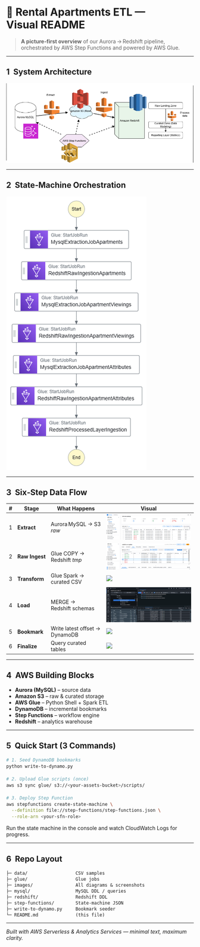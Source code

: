 # 🏡 Rental Apartments ETL — Visual README

> **A picture‑first overview** of our Aurora → Redshift pipeline, orchestrated by AWS Step Functions and powered by AWS Glue.

---

## 1  System Architecture

![Architecture](images/system_architecture.png)

---

## 2  State‑Machine Orchestration

![State Machine](images/stepfunctions_graph.png)

---

## 3  Six‑Step Data Flow

|  #  | Stage          | What Happens                   | Visual                                                    |
| :-: | -------------- | ------------------------------ | --------------------------------------------------------- |
|  1  | **Extract**    | Aurora MySQL → S3 *raw*        | ![](images/aurora_to_s3_data_extracted.png)               |
|  2  | **Raw Ingest** | Glue COPY → Redshift *tmp*     | ![](images/redshift_raw_ingestion_success.png)            |
|  3  | **Transform**  | Glue Spark → curated CSV       | ![](images/data_processed_from_raw_to_curated.png)        |
|  4  | **Load**       | MERGE → Redshift schemas       | ![](images/data_ingested_redshift.png)                    |
|  5  | **Bookmark**   | Write latest offset → DynamoDB | ![](images/dynamo_db_incremental_data_update.png)         |
|  6  | **Finalize**   | Query curated tables           | ![](images/processed_Data_in_redshifts_curated_layer.png) |

---

## 4  AWS Building Blocks

* **Aurora (MySQL)** – source data
* **Amazon S3** – raw & curated storage
* **AWS Glue** – Python Shell + Spark ETL
* **DynamoDB** – incremental bookmarks
* **Step Functions** – workflow engine
* **Redshift** – analytics warehouse

---

## 5  Quick Start (3 Commands)

```bash
# 1. Seed DynamoDB bookmarks
python write-to-dynamo.py

# 2. Upload Glue scripts (once)
aws s3 sync glue/ s3://<your-assets-bucket>/scripts/

# 3. Deploy Step Function
aws stepfunctions create-state-machine \
  --definition file://step-functions/step-functions.json \
  --role-arn <your-sfn-role>
```

Run the state machine in the console and watch CloudWatch Logs for progress.

---

## 6  Repo Layout

```
├─ data/                  CSV samples
├─ glue/                  Glue jobs
├─ images/                All diagrams & screenshots
├─ mysql/                 MySQL DDL / queries
├─ redshift/              Redshift DDL
├─ step-functions/        State‑machine JSON
├─ write-to-dynamo.py     Bookmark seeder
└─ README.md              (this file)
```

---

*Built with AWS Serverless & Analytics Services — minimal text, maximum clarity.*

